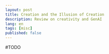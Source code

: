 ```yaml
---
layout: post
title: Creation and the Illusion of Creation
description: Review on creativity and GenAI
lang: en
tags: [misc]
published: false
---
```


#TODO